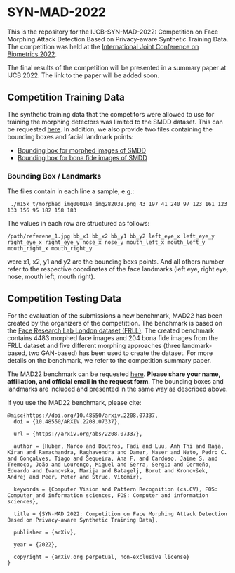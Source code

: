 # SYN-MAD-2022

This is the repository for the IJCB-SYN-MAD-2022: Competition on Face Morphing Attack Detection Based on Privacy-aware Synthetic Training Data. The competition was held at the [International Joint Conference on Biometrics 2022](https://ijcb2022.org/#/). 

The final results of the competition will be presented in a summary paper at IJCB 2022. The link to the paper will be added soon.

## Competition Training Data ##
The synthetic training data that the competitors were allowed to use for training the morphing detectors was limited to the SMDD dataset. This can be requested [here](https://github.com/naserdamer/SMDD-Synthetic-Face-Morphing-Attack-Detection-Development-dataset). In addition, we also provide two files containing the bounding boxes and facial landmark points: 

* [Bounding box for morphed images of SMDD](https://drive.google.com/file/d/1-NmRcAnPTqVX1_Y7BKBBDsh9XTLYpySr/view)
* [Bounding box for bona fide images of SMDD](https://drive.google.com/file/d/1g9JfIubNlvjnHwxkTHeV8JaDMMWwsO-N/view)

### Bounding Box / Landmarks ###
The files contain in each line a sample, e.g.:
```
 ./m15k_t/morphed_img000184_img282038.png 43 197 41 240 97 123 161 123 133 156 95 182 158 183
```
The values in each row are structured as follows: 
```
/path/referene_1.jpg bb_x1 bb_x2 bb_y1 bb_y2 left_eye_x left_eye_y right_eye_x right_eye_y nose_x nose_y mouth_left_x mouth_left_y mouth_right_x mouth_right_y 
```
were x1, x2, y1 and y2 are the bounding boxs points. And all others number refer to the respective coordinates of the face landmarks (left eye, right eye, nose, mouth left, mouth right).

## Competition Testing Data ##
For the evaluation of the submissions a new benchmark, MAD22 has been created by the organizers of the competittion. The benchmark is based on the [Face Research Lab London dataset (FRLL)](https://figshare.com/articles/dataset/Face_Research_Lab_London_Set/5047666). The created benchmark contains 4483 morphed face images and 204 bona fide images from the FRLL dataset and five different morphing approaches (three landmark-based, two GAN-based) has been used to create the dataset. For more details on the benchmark, we refer to the competition summary paper.

The MAD22 benchmark can be requested [here](https://drive.google.com/drive/folders/1w6E9059Ro_ajvw8DjaNMvETiFSXfmSAp). **Please share your name, affiliation, and official email in the request form**. The bounding boxes and landmarks are included and presented in the same way as described above.


If you use the MAD22 benchmark, please cite:
```
@misc{https://doi.org/10.48550/arxiv.2208.07337,
  doi = {10.48550/ARXIV.2208.07337},
  
  url = {https://arxiv.org/abs/2208.07337},
  
  author = {Huber, Marco and Boutros, Fadi and Luu, Anh Thi and Raja, Kiran and Ramachandra, Raghavendra and Damer, Naser and Neto, Pedro C. and Gonçalves, Tiago and Sequeira, Ana F. and Cardoso, Jaime S. and Tremoço, João and Lourenço, Miguel and Serra, Sergio and Cermeño, Eduardo and Ivanovska, Marija and Batagelj, Borut and Kronovšek, Andrej and Peer, Peter and Štruc, Vitomir},
  
  keywords = {Computer Vision and Pattern Recognition (cs.CV), FOS: Computer and information sciences, FOS: Computer and information sciences},
  
  title = {SYN-MAD 2022: Competition on Face Morphing Attack Detection Based on Privacy-aware Synthetic Training Data},
  
  publisher = {arXiv},
  
  year = {2022},
  
  copyright = {arXiv.org perpetual, non-exclusive license}
}

```
